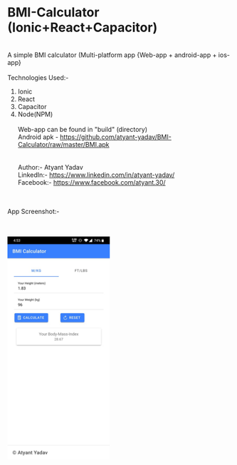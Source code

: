 # BMI-Calculator (Ionic+React+Capacitor)
\
A simple BMI calculator (Multi-platform app {Web-app + android-app + ios-app}\
\
Technologies Used:-
1. Ionic
2. React
3. Capacitor
4. Node(NPM)
\
\
Web-app can be found in "build" (directory)\
Android apk - https://github.com/atyant-yadav/BMI-Calculator/raw/master/BMI.apk
\
\
\
Author:- Atyant Yadav
\
LinkedIn:- https://www.linkedin.com/in/atyant-yadav/
\
Facebook:- https://www.facebook.com/atyant.30/

\
\
App Screenshot:-


\
\
<img src="https://github.com/atyant-yadav/BMI-Calculator/blob/master/preview_BMI.jpeg?raw=true" height="500">
